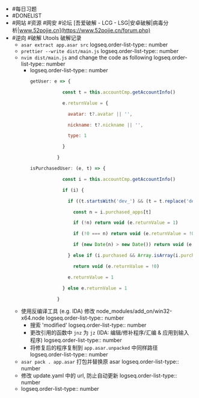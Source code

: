 - #每日习题
- #DONELIST
- #网站 #资源 #网安 #论坛 [吾爱破解 - LCG - LSG|安卓破解|病毒分析|www.52pojie.cn](https://www.52pojie.cn/forum.php)
- #逆向 #破解 Utools 破解记录
	- `asar extract app.asar src`
	  logseq.order-list-type:: number
	- `prettier --write dist/main.js`
	  logseq.order-list-type:: number
	- `nvim dist/main.js` and change the code as following
	  logseq.order-list-type:: number
		- logseq.order-list-type:: number
		  ```js
		  getUser: e => {
		  
		              const t = this.accountCmp.getAccountInfo()
		  
		              e.returnValue = {
		  
		                avatar: t?.avatar || '',
		  
		                nickname: t?.nickname || '',
		  
		                type: 1
		  
		              }
		  
		            }
		  
		  isPurchasedUser: (e, t) => {
		  
		              const i = this.accountCmp.getAccountInfo()
		  
		              if (i) {
		  
		                if ((t.startsWith('dev_') && (t = t.replace('dev_', '')), i.purchased_apps)) {
		  
		                  const n = i.purchased_apps[t]
		  
		                  if (!n) return void (e.returnValue = 1)
		  
		                  if (!0 === n) return void (e.returnValue = !0)
		  
		                  if (new Date(n) > new Date()) return void (e.returnValue = 1)
		  
		                } else if (i.purchased && Array.isArray(i.purchased) && i.purchased.includes(t))
		  
		                  return void (e.returnValue = !0)
		  
		                e.returnValue = 1
		  
		              } else e.returnValue = 1
		  
		            }
		  ```
	- 使用反编译工具 (e.g. IDA) 修改 node_modules/add_on/win32-x64.node
	  logseq.order-list-type:: number
		- 搜索 'modified'
		  logseq.order-list-type:: number
		- 更改引用的函数中 `jnz` 为 `jz` (IDA: 编辑/修补程序/汇编 & 应用到输入程序)
		  logseq.order-list-type:: number
		- 将修复后的程序复制到 `app.asar.unpacked` 中同样路径
		  logseq.order-list-type:: number
	- `asar pack . app.asar` 打包并替换原 asar
	  logseq.order-list-type:: number
	- 修改 update.yaml 中的 url, 防止自动更新
	  logseq.order-list-type:: number
	- logseq.order-list-type:: number